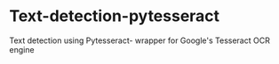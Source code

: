 # Text-detection-pytesseract
Text detection using Pytesseract- wrapper for Google's Tesseract OCR engine
